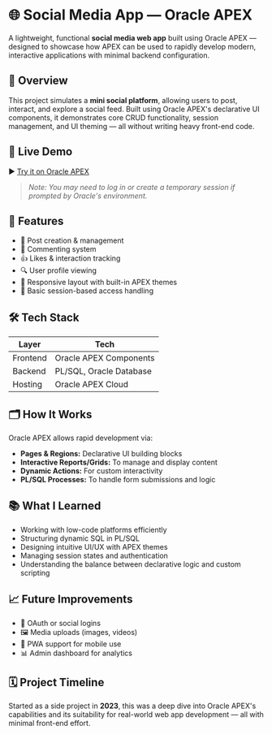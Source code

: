 # 🌐 Social Media App — Oracle APEX

A lightweight, functional **social media web app** built using Oracle APEX — designed to showcase how APEX can be used to rapidly develop modern, interactive applications with minimal backend configuration.

## 📌 Overview

This project simulates a **mini social platform**, allowing users to post, interact, and explore a social feed. Built using Oracle APEX's declarative UI components, it demonstrates core CRUD functionality, session management, and UI theming — all without writing heavy front-end code.

## 🚀 Live Demo

▶️ [Try it on Oracle APEX]([https://apex.oracle.com/pls/apex/r/beetlejuice/social_media/home](https://oracleapex.com/ords/r/social_media_bi/social_media/home?session=100493549221575))

> *Note: You may need to log in or create a temporary session if prompted by Oracle's environment.*

## 🔧 Features

- 📝 Post creation & management
- 💬 Commenting system
- 👍 Likes & interaction tracking
- 🔍 User profile viewing
- 🧭 Responsive layout with built-in APEX themes
- 🔐 Basic session-based access handling

## 🛠 Tech Stack

| Layer         | Tech                     |
|---------------|--------------------------|
| Frontend      | Oracle APEX Components   |
| Backend       | PL/SQL, Oracle Database  |
| Hosting       | Oracle APEX Cloud        |

## 🗂 How It Works

Oracle APEX allows rapid development via:

- **Pages & Regions:** Declarative UI building blocks
- **Interactive Reports/Grids:** To manage and display content
- **Dynamic Actions:** For custom interactivity
- **PL/SQL Processes:** To handle form submissions and logic

## 📚 What I Learned

- Working with low-code platforms efficiently
- Structuring dynamic SQL in PL/SQL
- Designing intuitive UI/UX with APEX themes
- Managing session states and authentication
- Understanding the balance between declarative logic and custom scripting

## 📈 Future Improvements

- 🔐 OAuth or social logins
- 🖼️ Media uploads (images, videos)
- 📱 PWA support for mobile use
- 📊 Admin dashboard for analytics

## 🗓 Project Timeline

Started as a side project in **2023**, this was a deep dive into Oracle APEX's capabilities and its suitability for real-world web app development — all with minimal front-end effort.

